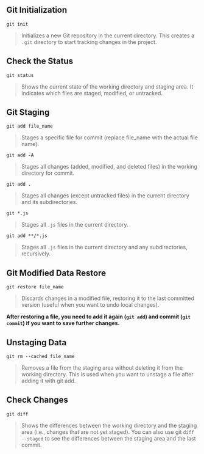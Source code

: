 ## Git Initialization

`git init`

>Initializes a new Git repository in the current directory. This creates a `.git` directory to start tracking changes in the project.

## Check the Status

`git status`

> Shows the current state of the working directory and staging area. It indicates which files are staged, modified, or untracked.

## Git Staging

`git add file_name`

>Stages a specific file for commit (replace file_name with the actual file name).

`git add -A`

>Stages all changes (added, modified, and deleted files) in the working directory for commit.

`git add .`

>Stages all changes (except untracked files) in the current directory and its subdirectories.

`git *.js`

>Stages all `.js` files in the current directory.

`git add **/*.js`

>Stages all `.js` files in the current directory and any subdirectories, recursively.

## Git Modified Data Restore

`git restore file_name`

>Discards changes in a modified file, restoring it to the last committed version (useful when you want to undo local changes).

<b>After restoring a file, you need to add it again (`git add`) and commit (`git commit`) if you want to save further changes.</b>

## Unstaging Data

`git rm --cached file_name`

>Removes a file from the staging area without deleting it from the working directory. This is used when you want to unstage a file after adding it with git add.

## Check Changes

`git diff`

>Shows the differences between the working directory and the staging area (i.e., changes that are not yet staged). You can also use git `diff --staged` to see the differences between the staging area and the last commit.
